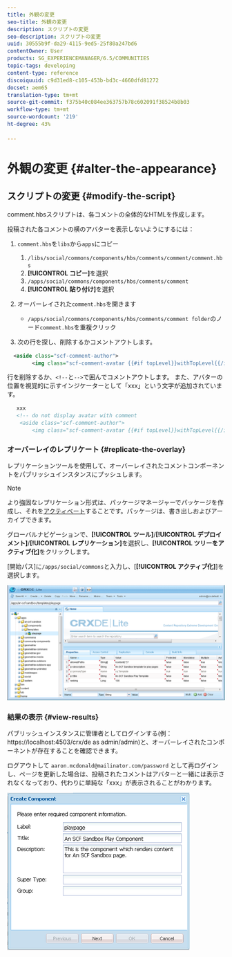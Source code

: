 ```yaml
---
title: 外観の変更
seo-title: 外観の変更
description: スクリプトの変更
seo-description: スクリプトの変更
uuid: 30555b9f-da29-4115-9ed5-25f80a247bd6
contentOwner: User
products: SG_EXPERIENCEMANAGER/6.5/COMMUNITIES
topic-tags: developing
content-type: reference
discoiquuid: c9d31ed8-c105-453b-bd3c-4660dfd81272
docset: aem65
translation-type: tm+mt
source-git-commit: f375b40c084ee363757b78c602091f38524b8b03
workflow-type: tm+mt
source-wordcount: '219'
ht-degree: 43%

---
```



# 外観の変更  {#alter-the-appearance}

## スクリプトの変更 {#modify-the-script}

comment.hbsスクリプトは、各コメントの全体的なHTMLを作成します。

投稿された各コメントの横のアバターを表示しないようにするには：

1. `comment.hbs`を`libs`から`apps`にコピー

   1.  `/libs/social/commons/components/hbs/comments/comment/comment.hbs`
   1. **[!UICONTROL コピー]**&#x200B;を選択
   1.  `/apps/social/commons/components/hbs/comments/comment`
   1. **[!UICONTROL 貼り付け]**&#x200B;を選択

1. オーバーレイされた`comment.hbs`を開きます

   * `/apps/social/commons/components/hbs/comments/comment folder`のノード`comment.hbs`を重複クリック

1. 次の行を探し、削除するかコメントアウトします。

```xml
  <aside class="scf-comment-author">
        <img class="scf-comment-avatar {{#if topLevel}}withTopLevel{{/if}}" src="{{author.avatarUrl}}"></img>
```

行を削除するか、`<!--`と`-->`で囲んでコメントアウトします。 また、アバターの位置を視覚的に示すインジケーターとして「xxx」という文字が追加されています。

```xml
   xxx
   <!-- do not display avatar with comment
    <aside class="scf-comment-author">
        <img class="scf-comment-avatar {{#if topLevel}}withTopLevel{{/if}}" src="{{author.avatarUrl}}"></img>
```

### オーバーレイのレプリケート {#replicate-the-overlay}

レプリケーションツールを使用して、オーバーレイされたコメントコンポーネントをパブリッシュインスタンスにプッシュします。

>[!NOTE]
>
>より強固なレプリケーション形式は、パッケージマネージャーでパッケージを作成し、それを[アクティベート](/help/sites-administering/package-manager.md#replicating-packages)することです。パッケージは、書き出しおよびアーカイブできます。

グローバルナビゲーションで、**[!UICONTROL ツール]**/**[!UICONTROL デプロイメント]**/**[!UICONTROL レプリケーション]**&#x200B;を選択し、**[!UICONTROL ツリーをアクティブ化]**&#x200B;をクリックします。

[開始パス]に`/apps/social/commons`と入力し、[**[!UICONTROL アクティブ化]**]を選択します。

![verify-content-template](assets/verify-content-template.png)

### 結果の表示 {#view-results}

パブリッシュインスタンスに管理者としてログインする(例：https://localhost:4503/crx/de as admin/admin)と、オーバーレイされたコンポーネントが存在することを確認できます。

ログアウトして `aaron.mcdonald@mailinator.com/password` として再ログインし、ページを更新した場合は、投稿されたコメントはアバターと一緒には表示されなくなっており、代わりに単純な「xxx」が表示されることがわかります。

![create-template-component](assets/create-template-component.png)

